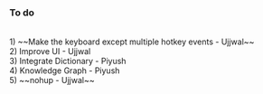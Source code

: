 <h3>To do </h3> <br/>
1) ~~Make the keyboard except multiple hotkey events - Ujjwal~~<br/>
2) Improve UI - Ujjwal<br/>
3) Integrate Dictionary - Piyush<br/>
4) Knowledge Graph - Piyush<br/>
5) ~~nohup - Ujjwal~~<br/>
